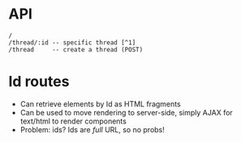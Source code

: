 # API

~~~~{.yaml}
/
/thread/:id -- specific thread [^1]
/thread     -- create a thread (POST)
~~~~

# Id routes

* Can retrieve elements by Id as HTML fragments
* Can be used to move rendering to server-side,
  simply AJAX for text/html to render components
* Problem: ids? Ids are _full_ URL, so no probs!
